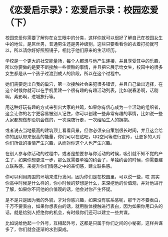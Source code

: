 # 《恋爱启示录》：恋爱启示录：校园恋爱（下）

校园恋爱你需要了解你在女生眼中的分类，这样你就可以很好了解自己在校园女生中的地位，是屌丝男，普通男生还是男神级别，这些只要看看你的衣着打扮就可以，所以请你好好照照镜子，相比于他们原来的生活经历。

学校是一个更大的社交能量场，每个人都想与他产生连接，并且享受其中的乐趣，所以你要做的是要不断接触一些很酷的事情，并且把它展示给女生，校园中的很多女生都是从一个孩子过渡到成人的阶段，所以在这个过程中。

她们需要走出自我的巢穴，第一次接触社会来犯很多错误，并且自己做出选择，在这个时候你就可以在手机里建一个很有趣的有趣活动列表，比如说春游啊，话剧啊，素影啊，进城旅行等。

用这种好玩有趣的方式来引出大家的共鸣，如果你有信心成为一个活动的组织者，这会让你的名字更容易被别人记住，你可以创建一些非常有趣的事情，比如说一些大家都想做却没机会做的，一次深夜行走，一次给陌生人的拥抱。

或者说去当地最高的建筑顶上看看风景，但你必须亲自策划很长时间，并且这会给你的团队带来很高的能量，你们可以在贴吧，QQ空间等进行宣传，让更多的人对你们所做的事情产生兴趣，从而对你这个人也产生兴趣。

在别人参与你活动的过程中，或者是想要参与你活动的时候，吸引就不知不觉的产生了，如果你想更进一步，那么就需要单独的约会了，单独约会的时候，你需要建立联系感，来提升你们情感之中的亲切感，建立联系感。

你可以利用周围的环境来进行发问，因为你们是在校园里，可以说一些，哎 其实你高中时候是什么样的，你小时候的梦想是什么，来深挖他的价值观，并对他进行了解，如果你不问他的价值观的话，他会对你产生怀疑。

是不是只是因为我的外貌，才对你感兴趣，如果没有联系感呢，那千万不要表白，千万不要表白，如果你想表白的话，就用肢体接触进行表白，因为如果你用口头的话，就是给别人拒绝你的机会，有时候你们还可以建立一些共谋。

比如说给他起一个外号，互相起外号，这都是只属于你们之间的小秘密，这样共谋多了，你们就会逐渐的水到渠成。

